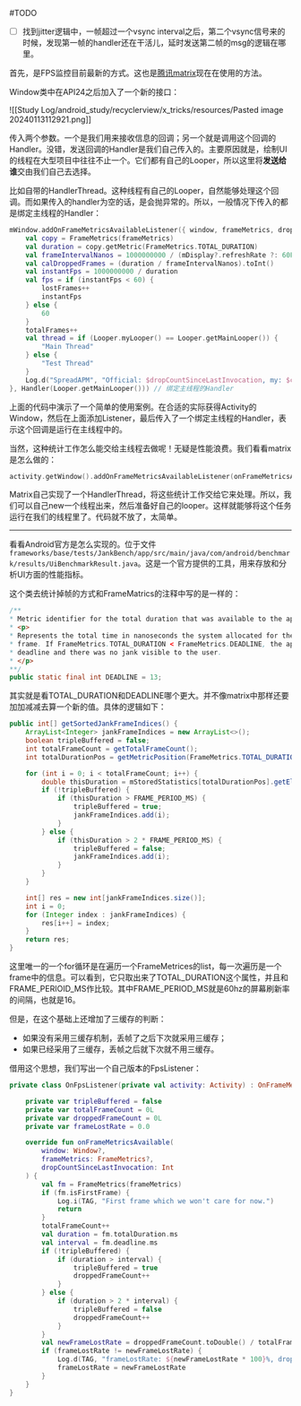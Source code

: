 #TODO

- [ ] 找到jitter逻辑中，一帧超过一个vsync interval之后，第二个vsync信号来的时候，发现第一帧的handler还在干活儿，延时发送第二帧的msg的逻辑在哪里。

首先，是FPS监控目前最新的方式。这也是[腾讯matrix](https://github.com/Tencent/matrix)现在在使用的方法。

Window类中在API24之后加入了一个新的接口：

![[Study Log/android_study/recyclerview/x_tricks/resources/Pasted image 20240113112921.png]]

传入两个参数。一个是我们用来接收信息的回调；另一个就是调用这个回调的Handler。没错，发送回调的Handler是我们自己传入的。主要原因就是，绘制UI的线程在大型项目中往往不止一个。它们都有自己的Looper，所以这里将**发送给谁**交由我们自己去选择。

比如自带的HandlerThread。这种线程有自己的Looper，自然能够处理这个回调。而如果传入的handler为空的话，是会抛异常的。所以，一般情况下传入的都是绑定主线程的Handler：

```kotlin
mWindow.addOnFrameMetricsAvailableListener({ window, frameMetrics, dropCountSinceLastInvocation ->
	val copy = FrameMetrics(frameMetrics)
	val duration = copy.getMetric(FrameMetrics.TOTAL_DURATION)
	val frameIntervalNanos = 1000000000 / (mDisplay?.refreshRate ?: 60F)
	val calDroppedFrames = (duration / frameIntervalNanos).toInt()
	val instantFps = 1000000000 / duration
	val fps = if (instantFps < 60) {
		lostFrames++
		instantFps
	} else {
		60
	}
	totalFrames++
	val thread = if (Looper.myLooper() == Looper.getMainLooper()) {
		"Main Thread"
	} else {
		"Test Thread"
	}
	Log.d("SpreadAPM", "Official: $dropCountSinceLastInvocation, my: $calDroppedFrames, fps: $fps, lost: ${lostFrames.toDouble() * 100 / totalFrames}%, thread: $thread")
}, Handler(Looper.getMainLooper())) // 绑定主线程的Handler
```

上面的代码中演示了一个简单的使用案例。在合适的实际获得Activity的Window，然后在上面添加Listener，最后传入了一个绑定主线程的Handler，表示这个回调是运行在主线程中的。

当然，这种统计工作怎么能交给主线程去做呢！无疑是性能浪费。我们看看matrix是怎么做的：

```kotlin
activity.getWindow().addOnFrameMetricsAvailableListener(onFrameMetricsAvailableListener, MatrixHandlerThread.getDefaultHandler());
```

Matrix自己实现了一个HandlerThread，将这些统计工作交给它来处理。所以，我们可以自己new一个线程出来，然后准备好自己的looper。这样就能够将这个任务运行在我们的线程里了。代码就不放了，太简单。

---

看看Android官方是怎么实现的。位于文件`frameworks/base/tests/JankBench/app/src/main/java/com/android/benchmark/results/UiBenchmarkResult.java`。这是一个官方提供的工具，用来存放和分析UI方面的性能指标。

这个类去统计掉帧的方式和FrameMatrics的注释中写的是一样的：

```java
/**  
* Metric identifier for the total duration that was available to the app to produce a frame.  
* <p>  
* Represents the total time in nanoseconds the system allocated for the app to produce its  
* frame. If FrameMetrics.TOTAL_DURATION < FrameMetrics.DEADLINE, the app hit its intended  
* deadline and there was no jank visible to the user.  
* </p>  
**/  
public static final int DEADLINE = 13;
```

其实就是看TOTAL_DURATION和DEADLINE哪个更大。并不像matrix中那样还要加加减减去算一个新的值。具体的逻辑如下：

```java
public int[] getSortedJankFrameIndices() {
	ArrayList<Integer> jankFrameIndices = new ArrayList<>();
	boolean tripleBuffered = false;
	int totalFrameCount = getTotalFrameCount();
	int totalDurationPos = getMetricPosition(FrameMetrics.TOTAL_DURATION);

	for (int i = 0; i < totalFrameCount; i++) {
		double thisDuration = mStoredStatistics[totalDurationPos].getElement(i);
		if (!tripleBuffered) {
			if (thisDuration > FRAME_PERIOD_MS) {
				tripleBuffered = true;
				jankFrameIndices.add(i);
			}
		} else {
			if (thisDuration > 2 * FRAME_PERIOD_MS) {
				tripleBuffered = false;
				jankFrameIndices.add(i);
			}
		}
	}

	int[] res = new int[jankFrameIndices.size()];
	int i = 0;
	for (Integer index : jankFrameIndices) {
		res[i++] = index;
	}
	return res;
}
```

这里唯一的一个for循环是在遍历一个FrameMetrices的list，每一次遍历是一个frame中的信息。可以看到，它只取出来了TOTAL_DURATION这个属性，并且和FRAME_PERIOID_MS作比较。其中FRAME_PERIOD_MS就是60hz的屏幕刷新率的间隔，也就是16。

但是，在这个基础上还增加了三缓存的判断：

* 如果没有采用三缓存机制，丢帧了之后下次就采用三缓存；
* 如果已经采用了三缓存，丢帧之后就下次就不用三缓存。

借用这个思想，我们写出一个自己版本的FpsListener：

```kotlin
private class OnFpsListener(private val activity: Activity) : OnFrameMetricsAvailableListener {

	private var tripleBuffered = false
	private var totalFrameCount = 0L
	private var droppedFrameCount = 0L
	private var frameLostRate = 0.0

	override fun onFrameMetricsAvailable(
		window: Window?,
		frameMetrics: FrameMetrics?,
		dropCountSinceLastInvocation: Int
	) {
		val fm = FrameMetrics(frameMetrics)
		if (fm.isFirstFrame) {
			Log.i(TAG, "First frame which we won't care for now.")
			return
		}
		totalFrameCount++
		val duration = fm.totalDuration.ms
		val interval = fm.deadline.ms
		if (!tripleBuffered) {
			if (duration > interval) {
				tripleBuffered = true
				droppedFrameCount++
			}
		} else {
			if (duration > 2 * interval) {
				tripleBuffered = false
				droppedFrameCount++
			}
		}
		val newFrameLostRate = droppedFrameCount.toDouble() / totalFrameCount
		if (frameLostRate != newFrameLostRate) {
			Log.d(TAG, "frameLostRate: ${newFrameLostRate * 100}%, dropped: $droppedFrameCount, total: $totalFrameCount")
			frameLostRate = newFrameLostRate
		}
	}
}
```